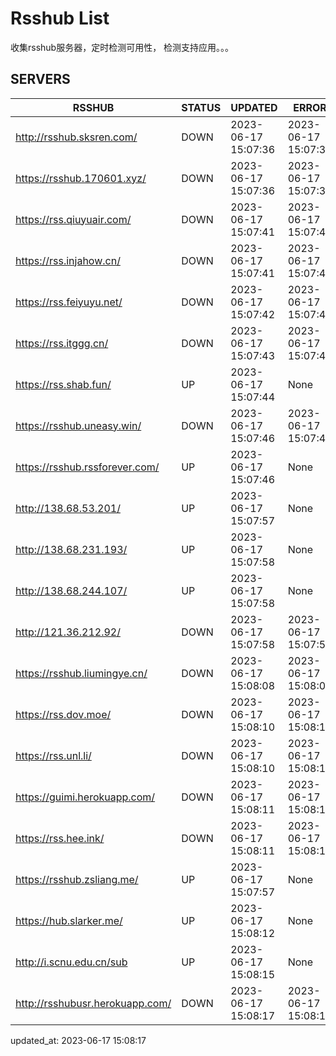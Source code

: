# Rsshub List

收集rsshub服务器，定时检测可用性， 检测支持应用。。。


## SERVERS

|  RSSHUB   | STATUS  | UPDATED  | ERROR  | TWITTER |  
|  ----  | ----  | ----  | ----  | ---- |  
| http://rsshub.sksren.com/ | DOWN | 2023-06-17 15:07:36 | 2023-06-17 15:07:36 |  
| https://rsshub.170601.xyz/ | DOWN | 2023-06-17 15:07:36 | 2023-06-17 15:07:36 |  
| https://rss.qiuyuair.com/ | DOWN | 2023-06-17 15:07:41 | 2023-06-17 15:07:41 |  
| https://rss.injahow.cn/ | DOWN | 2023-06-17 15:07:41 | 2023-06-17 15:07:41 |  
| https://rss.feiyuyu.net/ | DOWN | 2023-06-17 15:07:42 | 2023-06-17 15:07:42 |  
| https://rss.itggg.cn/ | DOWN | 2023-06-17 15:07:43 | 2023-06-17 15:07:43 |  
| https://rss.shab.fun/ | UP | 2023-06-17 15:07:44 | None ||  
| https://rsshub.uneasy.win/ | DOWN | 2023-06-17 15:07:46 | 2023-06-17 15:07:46 |  
| https://rsshub.rssforever.com/ | UP | 2023-06-17 15:07:46 | None |OK|  
| http://138.68.53.201/ | UP | 2023-06-17 15:07:57 | None ||  
| http://138.68.231.193/ | UP | 2023-06-17 15:07:58 | None ||  
| http://138.68.244.107/ | UP | 2023-06-17 15:07:58 | None ||  
| http://121.36.212.92/ | DOWN | 2023-06-17 15:07:58 | 2023-06-17 15:07:58 |  
| https://rsshub.liumingye.cn/ | DOWN | 2023-06-17 15:08:08 | 2023-06-17 15:08:08 |  
| https://rss.dov.moe/ | DOWN | 2023-06-17 15:08:10 | 2023-06-17 15:08:10 |  
| https://rss.unl.li/ | DOWN | 2023-06-17 15:08:10 | 2023-06-17 15:08:10 |  
| https://guimi.herokuapp.com/ | DOWN | 2023-06-17 15:08:11 | 2023-06-17 15:08:11 |  
| https://rss.hee.ink/ | DOWN | 2023-06-17 15:08:11 | 2023-06-17 15:08:11 |  
| https://rsshub.zsliang.me/ | UP | 2023-06-17 15:07:57 | None |OK|  
| https://hub.slarker.me/ | UP | 2023-06-17 15:08:12 | None |OK|  
| http://i.scnu.edu.cn/sub | UP | 2023-06-17 15:08:15 | None ||  
| http://rsshubusr.herokuapp.com/ | DOWN | 2023-06-17 15:08:17 | 2023-06-17 15:08:17 |  
  

updated_at: 2023-06-17 15:08:17  
